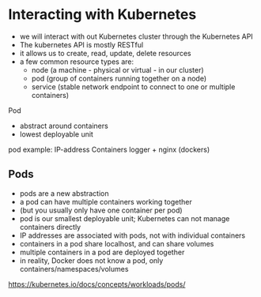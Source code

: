 # Interacting with Kubernetes

- we will interact with out Kubernetes cluster through the Kubernetes API
- The kubernetes API is mostly RESTful
- it allows us to create, read, update, delete resources
- a few common resource types are:
  - node (a machine - physical or virtual - in our cluster)
  - pod (group of containers running together on a node)
  - service (stable network endpoint to connect to one or multiple containers)

Pod
- abstract around containers
- lowest deployable unit


pod example:
IP-address
Containers logger + nginx (dockers)

## Pods
- pods are a new abstraction
- a pod can have multiple containers working together
- (but you usually only have one container per pod)
- pod is our smallest deployable unit; Kubernetes can not manage containers directly
- IP addresses are associated with pods, not with individual containers
- containers in a pod share localhost, and can share volumes
- multiple containers in a pod are deployed together
- in reality, Docker does not know a pod, only containers/namespaces/volumes

https://kubernetes.io/docs/concepts/workloads/pods/